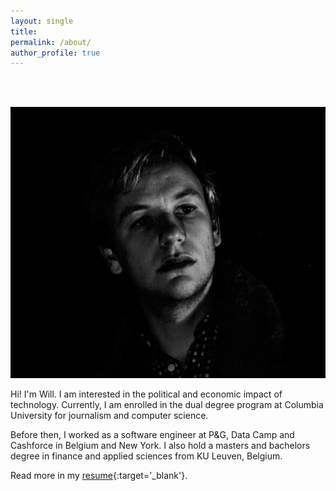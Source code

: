 ```yaml
---
layout: single
title:
permalink: /about/
author_profile: true
---
```

<br><br>

![Willem Dehaes](/assets/images/will-bw.jpg)


Hi! I'm Will. I am interested in the political and economic impact of technology. Currently, I am enrolled in the dual degree program at Columbia University for journalism and computer science.

Before then, I worked as a software engineer at P&G, Data Camp and Cashforce in Belgium and New York. I also hold a masters and bachelors degree in finance and applied sciences from KU Leuven, Belgium.

Read more in my [resume](/assets/files/Resume_Willem_Dehaes.pdf){:target='_blank'}.
